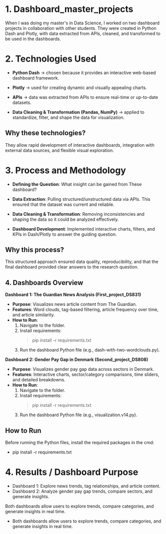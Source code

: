 # 1. Dashboard_master_projects
When I was doing my master's in Data Science, I worked on two dashboard projects in collaboration with other students. They were created in Python Dash and Plotly, with data extracted from APIs, cleaned, and transformed to be used in the dashboards.

# 2. Technologies Used

- **Python Dash** → chosen because it provides an interactive web-based dashboard framework.

- **Plotly** → used for creating dynamic and visually appealing charts.

- **APIs** → data was extracted from APIs to ensure real-time or up-to-date datasets.

- **Data Cleaning & Transformation (Pandas, NumPy)** → applied to standardize, filter, and shape the data for visualization.

## Why these technologies?
They allow rapid development of interactive dashboards, integration with external data sources, and flexible visual exploration.

# 3. Process and Methodology

- **Defining the Question**: What insight can be gained from These dashboard?

- **Data Extraction**: Pulling structured/unstructured data via APIs. This ensured that the dataset was current and reliable.

- **Data Cleaning & Transformation**: Removing inconsistencies and shaping the data so it could be analyzed effectively.

- **Dashboard Development**: Implemented interactive charts, filters, and KPIs in Dash/Plotly to answer the guiding question.

## Why this process?
This structured approach ensured data quality, reproducibility, and that the final dashboard provided clear answers to the research question.

## 4. Dashboards Overview
**Dashboard 1: The Guardian News Analysis (First_project_DS831)**
- **Purpose**: Visualizes news article content from The Guardian.
- **Features**: Word clouds, tag-based filtering, article frequency over time, and article similarity.
- **How to Run**:
  1. Navigate to the folder.
  2. Install requirements:
     > pip install -r requirements.txt 
  3. Run the dashboard Python file (e.g., dash-with-two-wordclouds.py).

**Dashboard 2: Gender Pay Gap in Denmark (Second_project_DS808)**
- **Purpose**: Visualizes gender pay gap data across sectors in Denmark.
- **Features**: Interactive charts, sector/category comparisons, time sliders, and detailed breakdowns.
- **How to Run**:
  1. Navigate to the folder.
  2. Install requirements:
     > pip install -r requirements.txt 
  3. Run the dashboard Python file (e.g., visualization.v14.py).

## How to Run
Before running the Python files, install the required packages in the cmd:
- pip install -r requirements.txt 

# 4. Results / Dashboard Purpose
- Dashboard 1: Explore news trends, tag relationships, and article content.
- Dashboard 2: Analyze gender pay gap trends, compare sectors, and generate insights.

Both dashboards allow users to explore trends, compare categories, and generate insights in real time.




- Both dashboards allow users to explore trends, compare categories, and generate insights in real time.


